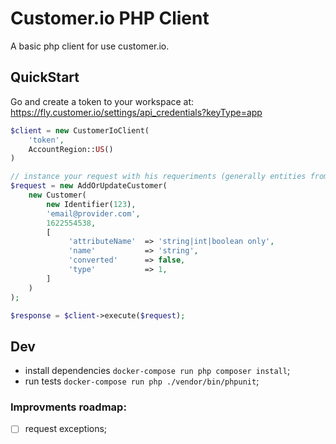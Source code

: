 # Customer.io PHP Client

A basic php client for use customer.io.

## QuickStart

Go and create a token to your workspace at: https://fly.customer.io/settings/api_credentials?keyType=app

``` php
$client = new CustomerIoClient(
    'token',
    AccountRegion::US()
)

// instance your request with his requeriments (generally entities from CIO\Entity namespace)
$request = new AddOrUpdateCustomer(
    new Customer(
        new Identifier(123),
        'email@provider.com',
        1622554538,
        [
             'attributeName'  => 'string|int|boolean only',
             'name'           => 'string',
             'converted'      => false,
             'type'           => 1,
        ]
    )
);

$response = $client->execute($request);
```

## Dev

- install dependencies `docker-compose run php composer install`;
- run tests `docker-compose run php ./vendor/bin/phpunit`;

### Improvments roadmap:

- [ ] request exceptions;

